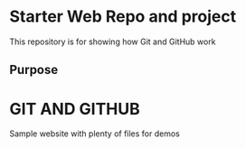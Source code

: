 # Starter Web Repo and project

This repository is for showing how Git and GitHub work

## Purpose
# GIT AND GITHUB 
Sample website with plenty of files for demos
